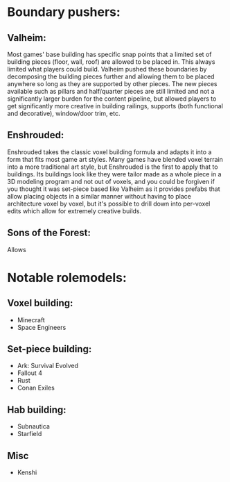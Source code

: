 # Boundary pushers:

## Valheim:
Most games' base building has specific snap points that a limited set of building pieces (floor, wall, roof) are allowed to be placed in. This always limited what players could build. Valheim pushed these boundaries by decomposing the building pieces further and allowing them to be placed anywhere so long as they are supported by other pieces. The new pieces available such as pillars and half/quarter pieces are still limited and not a significantly larger burden for the content pipeline, but allowed players to get significantly more creative in building railings, supports (both functional and decorative), window/door trim, etc.

## Enshrouded:
Enshrouded takes the classic voxel building formula and adapts it into a form that fits most game art styles. Many games have blended voxel terrain into a more traditional art style, but Enshrouded is the first to apply that to buildings. Its buildings look like they were tailor made as a whole piece in a 3D modeling program and not out of voxels, and you could be forgiven if you thought it was set-piece based like Valheim as it provides prefabs that allow placing objects in a similar manner without having to place architecture voxel by voxel, but it's possible to drill down into per-voxel edits which allow for extremely creative builds.

## Sons of the Forest:
Allows 

# Notable rolemodels:

## Voxel building:
- Minecraft
- Space Engineers

## Set-piece building:
- Ark: Survival Evolved
- Fallout 4
- Rust
- Conan Exiles

## Hab building:
- Subnautica
- Starfield

## Misc
- Kenshi
